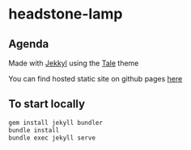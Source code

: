 # headstone-lamp

## Agenda

Made with [Jekkyl](https://jekyllrb.com/) using the [Tale](https://github.com/chesterhow/tale/) theme

You can find hosted static site on github pages [here](https://solairerove.github.io/headstone-lamp/)

## To start locally

```bash
gem install jekyll bundler
bundle install
bundle exec jekyll serve
```
